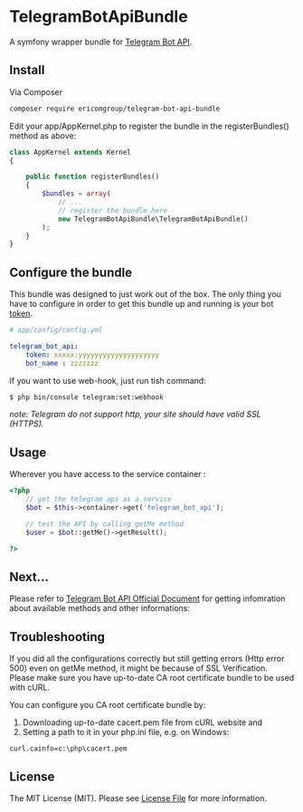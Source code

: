 TelegramBotApiBundle
===================

A symfony wrapper bundle for  [Telegram Bot API](https://core.telegram.org/bots/api).

## Install

Via Composer

``` bash
composer require ericomgroup/telegram-bot-api-bundle
```

Edit your app/AppKernel.php to register the bundle in the registerBundles() method as above:


```php
class AppKernel extends Kernel
{

    public function registerBundles()
    {
        $bundles = array(
            // ...
            // register the bundle here
            new TelegramBotApiBundle\TelegramBotApiBundle()
        );
    }
}
```

## Configure the bundle

This bundle was designed to just work out of the box. The only thing you have to configure in order to get this bundle up and running is your bot [token](https://core.telegram.org/bots#botfather).

```yaml
# app/config/config.yml

telegram_bot_api:
    token: xxxxx:yyyyyyyyyyyyyyyyyyyy
    bot_name : zzzzzzz
```

If you want to use web-hook, just run tish command:

```bash
$ php bin/console telegram:set:webhook

```
*note: Telegram do not support http, your site should have valid SSL (HTTPS).*

## Usage


Wherever you have access to the service container :
```php
<?php
    // get the telegram api as a service
    $bot = $this->container->get('telegram_bot_api');

    // test the API by calling getMe method
    $user = $bot::getMe()->getResult();

?>
```
## Next...

Please refer to [Telegram Bot API Official Document](https://core.telegram.org/bots/api) for getting infomration about available methods and other informations:

## Troubleshooting

If you did all the configurations correctly but still getting errors (Http error 500) even on getMe method, it might be because of SSL Verification. Please make sure you have up-to-date CA root certificate bundle to be used with cURL.

You can configure you CA root certificate bundle by:

 1. Downloading up-to-date cacert.pem file from cURL website and
 2. Setting a path to it in your php.ini file, e.g. on Windows:

 `curl.cainfo=c:\php\cacert.pem`

## License

The MIT License (MIT). Please see [License File](LICENSE.md) for more information.
